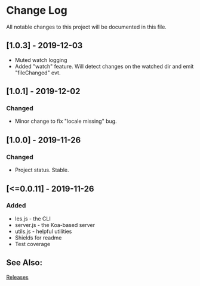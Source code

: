 
# Change Log
All notable changes to this project will be documented in this file.

## [1.0.3] - 2019-12-03

- Muted watch logging
- Added "watch" feature. Will detect changes on the watched dir and emit "fileChanged" evt.

## [1.0.1] - 2019-12-02

### Changed

- Minor change to fix "locale missing" bug.

## [1.0.0] - 2019-11-26

### Changed

- Project status. Stable.

## [<=0.0.11] - 2019-11-26

### Added

- les.js - the CLI
- server.js - the Koa-based server
- utils.js - helpful utilities
- Shields for readme
- Test coverage

## See Also:

[Releases](https://github.com/richardeschloss/les/releases) 
